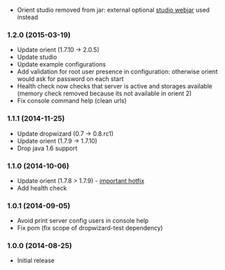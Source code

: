 * Orient studio removed from jar: external optional [studio webjar](https://github.com/webjars/orientdb-studio) used instead

### 1.2.0 (2015-03-19)
* Update orient (1.7.10 -> 2.0.5)
* Update studio
* Update example configurations
* Add validation for root user presence in configuration: otherwise orient would ask for password on each start
* Health check now checks that server is active and storages available (memory check removed because its not available in orient 2)
* Fix console command help (clean urls)

### 1.1.1 (2014-11-25)
* Update dropwizard (0.7 -> 0.8.rc1)
* Update orient (1.7.9 -> 1.7.10)
* Drop java 1.6 support

### 1.1.0 (2014-10-06)
* Update orient (1.7.8 > 1.7.9) - [important hotfix](https://groups.google.com/forum/#!topic/orient-database/vPF85I5Blts)
* Add health check

### 1.0.1 (2014-09-05)
* Avoid print server config users in console help
* Fix pom (fix scope of dropwizard-test dependency)

### 1.0.0 (2014-08-25)
* Initial release